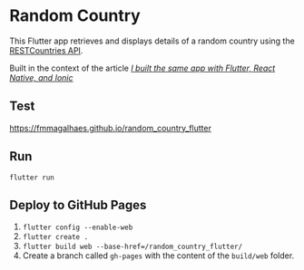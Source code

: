 # Random Country

This Flutter app retrieves and displays details of a random country using the [RESTCountries API](https://restcountries.com/).

Built in the context of the article [_I built the same app with Flutter, React Native, and Ionic_
](https://medium.com/@fmmagalhaes/i-built-the-same-app-with-flutter-react-native-and-ionic-33ff8b358562)

## Test
https://fmmagalhaes.github.io/random_country_flutter

## Run
`flutter run`

## Deploy to GitHub Pages
1. `flutter config --enable-web`
2. `flutter create .`
3. `flutter build web --base-href=/random_country_flutter/`
4. Create a branch called `gh-pages` with the content of the `build/web` folder.
